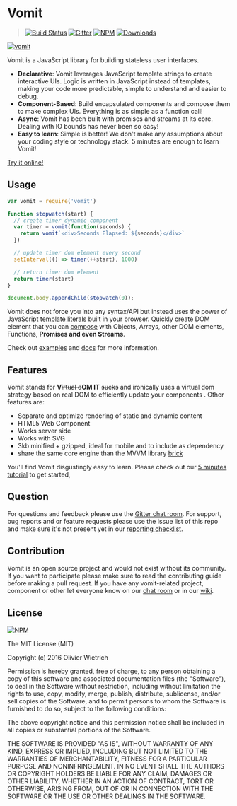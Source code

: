 # Vomit

  > [![Build Status](https://travis-ci.org/bredele/vomit.svg?branch=master)](https://travis-ci.org/bredele/vomit)
  [![Gitter](https://badges.gitter.im/Join%20Chat.svg)](https://gitter.im/vomitjs/Lobby)
  [![NPM](https://img.shields.io/npm/v/vomit.svg)](https://www.npmjs.com/package/vomit)
  [![Downloads](https://img.shields.io/npm/dm/vomit.svg)](http://npm-stat.com/charts.html?package=vomit)

[![vomit](http://static.tumblr.com/67e9d19760f9ab511ea7142b267a0840/etrtigr/zohmqv4pn/tumblr_static_unicornpuke.jpg)](http://requirebin.com/?gist=df0d460eb9506d5e8a17b3f33141b30b)


Vomit is a JavaScript library for building stateless user interfaces.

  * **Declarative**: Vomit leverages JavaScript template strings to create interactive UIs. Logic is written in JavaScript instead of templates, making your code more predictable, simple to understand and easier to debug.
  * **Component-Based**: Build encapsulated components and compose them to make complex UIs. Everything is as simple as a function call!
  * **Async**: Vomit has been built with promises and streams at its core. Dealing with IO bounds has never been so easy!
  * **Easy to learn**: Simple is better! We don't make any assumptions about your coding style or technology stack. 5 minutes are enough to learn Vomit!

[Try it online!](http://requirebin.com/?gist=bbf4a3420785e831bdfa7a2dccc8b7ff)

## Usage

```js
var vomit = require('vomit')

function stopwatch(start) {
  // create timer dynamic component
  var timer = vomit(function(seconds) {
    return vomit`<div>Seconds Elapsed: ${seconds}</div>`
  })

  // update timer dom element every second
  setInterval(() => timer(++start), 1000)

  // return timer dom element
  return timer(start)
}

document.body.appendChild(stopwatch(0));
```

Vomit does not force you into any syntax/API but instead uses the power of JavaScript [template literals](https://developers.google.com/web/updates/2015/01/ES6-Template-Strings) built in your browser. Quickly create DOM element that you can [compose](/doc/placeholders/) with Objects, Arrays, other DOM elements, Functions, **Promises and even Streams**.

Check out [examples](/examples) and [docs](/doc) for more information.

## Features

<!--- Check out our [5 minutes getting started](https://github.com/bredele/vomit/blob/master/doc/getting-started.md)! -->

Vomit stands for **V**~~irtual d~~**OM IT** ~~sucks~~ and ironically uses a virtual dom strategy based on real DOM to efficiently update your components . Other features are:
- Separate and optimize rendering of static and dynamic content
- HTML5 Web Component
- Works server side
- Works with SVG
- 3kb minified + gzipped, ideal for mobile and to include as dependency
- share the same core engine than the MVVM library [brick](http://github.com/bredele/brick)

You'll find Vomit disgustingly easy to learn. Please check out our [5 minutes tutorial](https://github.com/bredele/vomit/blob/master/doc/getting-started.md) to get started,

## Question

For questions and feedback please use the [Gitter chat room](https://gitter.im/vomitjs/Lobby?utm_source=share-link&utm_medium=link&utm_campaign=share-link). For support, bug reports and or feature requests please use the issue list of this repo and make sure it's not present yet in our [reporting checklist]().

## Contribution

Vomit is an open source project and would not exist without its community. If you want to participate please make sure to read the contributing guide before making a pull request. If you have any vomit-related project, component or other let everyone know on our [chat room]() or in our [wiki]().

## License

[![NPM](https://nodei.co/npm/vomit.png)](https://nodei.co/npm/vomit/)

The MIT License (MIT)

Copyright (c) 2016 Olivier Wietrich

Permission is hereby granted, free of charge, to any person obtaining a copy
of this software and associated documentation files (the "Software"), to deal
in the Software without restriction, including without limitation the rights
to use, copy, modify, merge, publish, distribute, sublicense, and/or sell
copies of the Software, and to permit persons to whom the Software is
furnished to do so, subject to the following conditions:

The above copyright notice and this permission notice shall be included in all
copies or substantial portions of the Software.

THE SOFTWARE IS PROVIDED "AS IS", WITHOUT WARRANTY OF ANY KIND, EXPRESS OR
IMPLIED, INCLUDING BUT NOT LIMITED TO THE WARRANTIES OF MERCHANTABILITY,
FITNESS FOR A PARTICULAR PURPOSE AND NONINFRINGEMENT. IN NO EVENT SHALL THE
AUTHORS OR COPYRIGHT HOLDERS BE LIABLE FOR ANY CLAIM, DAMAGES OR OTHER
LIABILITY, WHETHER IN AN ACTION OF CONTRACT, TORT OR OTHERWISE, ARISING FROM,
OUT OF OR IN CONNECTION WITH THE SOFTWARE OR THE USE OR OTHER DEALINGS IN THE
SOFTWARE.
